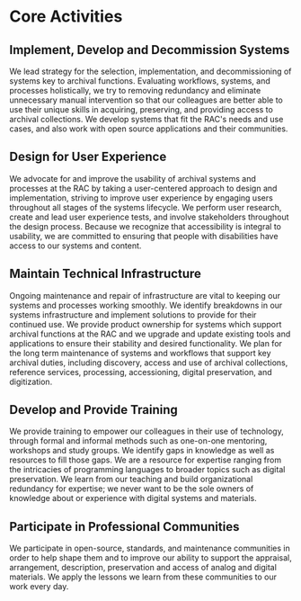# Core Activities

## Implement, Develop and Decommission Systems
We lead strategy for the selection, implementation, and decommissioning of systems key to archival functions. Evaluating workflows, systems, and processes holistically, we try to removing redundancy and eliminate unnecessary manual intervention so that our colleagues are better able to use their unique skills in acquiring, preserving, and providing access to archival collections. We develop systems that fit the RAC's needs and use cases, and also work with open source applications and their communities.

## Design for User Experience
We advocate for and improve the usability of archival systems and processes at the RAC by taking a user-centered approach to design and implementation, striving to improve user experience by engaging users throughout all stages of the systems lifecycle. We perform user research, create and lead user experience tests, and involve stakeholders throughout the design process. Because we recognize that accessibility is integral to usability, we are committed to ensuring that people with disabilities have access to our systems and content.

## Maintain Technical Infrastructure
Ongoing maintenance and repair of infrastructure are vital to keeping our systems and processes working smoothly. We identify breakdowns in our systems infrastructure and implement solutions to provide for their continued use. We provide product ownership for systems which support archival functions at the RAC and we upgrade and update existing tools and applications to ensure their stability and desired functionality. We plan for the long term maintenance of systems and workflows that support key archival duties, including discovery, access and use of archival collections, reference services, processing, accessioning, digital preservation, and digitization.

## Develop and Provide Training
We provide training to empower our colleagues in their use of technology, through formal and informal methods such as one-on-one mentoring, workshops and study groups. We identify gaps in knowledge as well as resources to fill those gaps. We are a resource for expertise ranging from the intricacies of programming languages to broader topics such as digital preservation. We learn from our teaching and build organizational redundancy for expertise; we never want to be the sole owners of knowledge about or experience with digital systems and materials.

## Participate in Professional Communities
We participate in open-source, standards, and maintenance communities in order to help shape them and to improve our ability to support the appraisal, arrangement, description, preservation and access of analog and digital materials. We apply the lessons we learn from these communities to our work every day.
